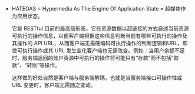 - HATEOAS = Hypermedia As The Engine Of Application State = 超媒体作为应用状态。
  
  它是 RESTful 目前的最高级形态，它在资源数据以超链接的方式自述当前资源可执行的操作信息，以便客户端根据这些信息判断当前有哪些可执行的操作及其操作的 API URL，从而客户端无需硬编码可执行操作的判断逻辑和URL，即使可执行操作或其 URL 发生变化客户端也无需改变。例如：当用户余额不足时，服务端返回的账户资源中可执行的操作将可能只有“存款”而不包括“取款”、“转账”等操作。
  
  这样做的好处自然是客户端与服务端解耦，也就是当服务端接口可操作性或 URL 变更时，客户端无需随之变动。